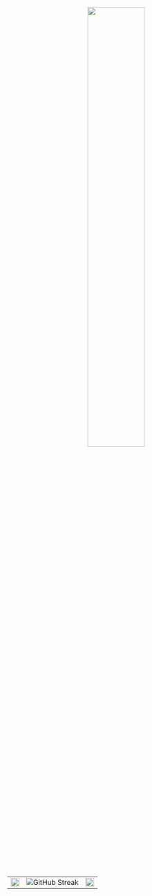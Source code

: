 <p align="center">
    <img src="https://i.pinimg.com/originals/9a/ff/0f/9aff0fe07a1db674923cf51e80e662ed.gif" width="51%">
</p>
<table>
    <tr>
        <td>
            <img src="https://github-readme-stats.vercel.app/api?username=VarizkyNaldiba&theme=prussian&show_icons=true&hide_border=true&count_private=true" width="100%">
        </td>
        <td>
            <img src="https://github-readme-streak-stats.herokuapp.com?user=VarizkyNaldiba&theme=github-dark-blue" alt="GitHub Streak">
        </td>
        <td>
            <img src="https://github-readme-stats.vercel.app/api/top-langs/?username=VarizkyNaldiba&theme=prussian&show_icons=true&hide_border=true&layout=compact" width="100%">
        </td>
    </tr>
</table>
